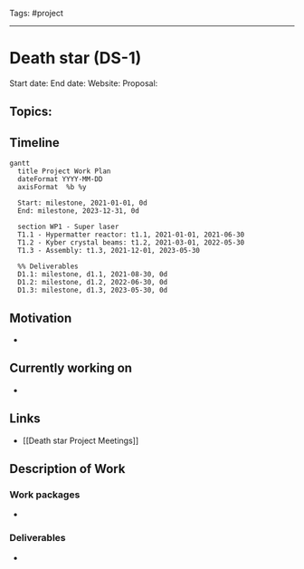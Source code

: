 Tags: #project

---

# Death star (DS-1)

Start date: 
End date:
Website:
Proposal:

Topics:
- 

## Timeline

```mermaid
gantt
  title Project Work Plan 
  dateFormat YYYY-MM-DD
  axisFormat  %b %y

  Start: milestone, 2021-01-01, 0d
  End: milestone, 2023-12-31, 0d
  
  section WP1 - Super laser
  T1.1 - Hypermatter reactor: t1.1, 2021-01-01, 2021-06-30
  T1.2 - Kyber crystal beams: t1.2, 2021-03-01, 2022-05-30
  T1.3 - Assembly: t1.3, 2021-12-01, 2023-05-30

  %% Deliverables
  D1.1: milestone, d1.1, 2021-08-30, 0d
  D1.2: milestone, d1.2, 2022-06-30, 0d
  D1.3: milestone, d1.3, 2023-05-30, 0d
```

## Motivation

- 

## Currently working on

- 

## Links

- [[Death star Project Meetings]]

## Description of Work

### Work packages

- 

### Deliverables

- 
